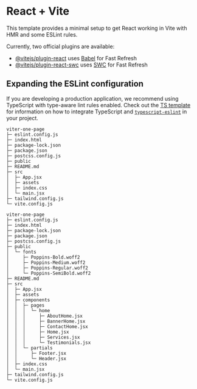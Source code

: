 # React + Vite

This template provides a minimal setup to get React working in Vite with HMR and some ESLint rules.

Currently, two official plugins are available:

- [@vitejs/plugin-react](https://github.com/vitejs/vite-plugin-react/blob/main/packages/plugin-react) uses [Babel](https://babeljs.io/) for Fast Refresh
- [@vitejs/plugin-react-swc](https://github.com/vitejs/vite-plugin-react/blob/main/packages/plugin-react-swc) uses [SWC](https://swc.rs/) for Fast Refresh

## Expanding the ESLint configuration

If you are developing a production application, we recommend using TypeScript with type-aware lint rules enabled. Check out the [TS template](https://github.com/vitejs/vite/tree/main/packages/create-vite/template-react-ts) for information on how to integrate TypeScript and [`typescript-eslint`](https://typescript-eslint.io) in your project.

```
viter-one-page
├─ eslint.config.js
├─ index.html
├─ package-lock.json
├─ package.json
├─ postcss.config.js
├─ public
├─ README.md
├─ src
│  ├─ App.jsx
│  ├─ assets
│  ├─ index.css
│  └─ main.jsx
├─ tailwind.config.js
└─ vite.config.js

```
```
viter-one-page
├─ eslint.config.js
├─ index.html
├─ package-lock.json
├─ package.json
├─ postcss.config.js
├─ public
│  └─ fonts
│     ├─ Poppins-Bold.woff2
│     ├─ Poppins-Medium.woff2
│     ├─ Poppins-Regular.woff2
│     └─ Poppins-SemiBold.woff2
├─ README.md
├─ src
│  ├─ App.jsx
│  ├─ assets
│  ├─ components
│  │  ├─ pages
│  │  │  └─ home
│  │  │     ├─ AboutHome.jsx
│  │  │     ├─ BannerHome.jsx
│  │  │     ├─ ContactHome.jsx
│  │  │     ├─ Home.jsx
│  │  │     ├─ Services.jsx
│  │  │     └─ Testimonials.jsx
│  │  └─ partials
│  │     ├─ Footer.jsx
│  │     └─ Header.jsx
│  ├─ index.css
│  └─ main.jsx
├─ tailwind.config.js
└─ vite.config.js

```